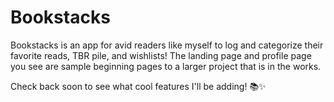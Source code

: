 # Bookstacks

Bookstacks is an app for avid readers like myself to log and categorize their favorite reads, TBR pile, and wishlists! The landing page and profile page you see are sample beginning pages to a larger project that is in the works. 

Check back soon to see what cool features I'll be adding! 📚✨
